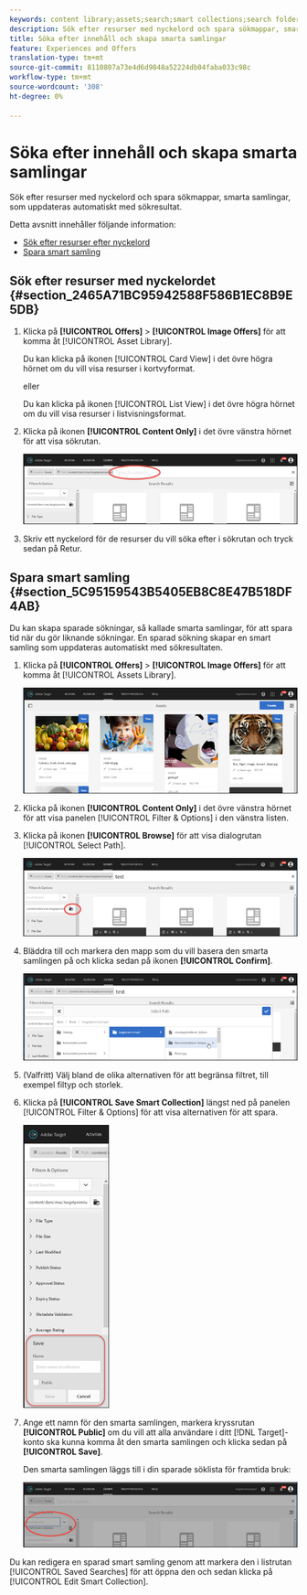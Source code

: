 ```yaml
---
keywords: content library;assets;search;smart collections;search folder;filter
description: Sök efter resurser med nyckelord och spara sökmappar, smarta samlingar, som uppdateras automatiskt med sökresultat.
title: Söka efter innehåll och skapa smarta samlingar
feature: Experiences and Offers
translation-type: tm+mt
source-git-commit: 8110807a73e4d6d9848a52224db04faba033c98c
workflow-type: tm+mt
source-wordcount: '308'
ht-degree: 0%

---
```



# Söka efter innehåll och skapa smarta samlingar

Sök efter resurser med nyckelord och spara sökmappar, smarta samlingar, som uppdateras automatiskt med sökresultat.

Detta avsnitt innehåller följande information:

* [Sök efter resurser efter nyckelord](/help/c-experiences/c-manage-content/filter-and-search-content.md#section_2465A71BC95942588F586B1EC8B9E5DB)
* [Spara smart samling](/help/c-experiences/c-manage-content/filter-and-search-content.md#section_5C95159543B5405EB8C8E47B518DF4AB)

## Sök efter resurser med nyckelordet {#section_2465A71BC95942588F586B1EC8B9E5DB}

1. Klicka på **[!UICONTROL Offers]** > **[!UICONTROL Image Offers]** för att komma åt [!UICONTROL Asset Library].

   Du kan klicka på ikonen [!UICONTROL Card View] i det övre högra hörnet om du vill visa resurser i kortvyformat.

   eller

   Du kan klicka på ikonen [!UICONTROL List View] i det övre högra hörnet om du vill visa resurser i listvisningsformat.

1. Klicka på ikonen **[!UICONTROL Content Only]** i det övre vänstra hörnet för att visa sökrutan.

   ![](assets/search_assets.png)

1. Skriv ett nyckelord för de resurser du vill söka efter i sökrutan och tryck sedan på Retur.

## Spara smart samling {#section_5C95159543B5405EB8C8E47B518DF4AB}

Du kan skapa sparade sökningar, så kallade smarta samlingar, för att spara tid när du gör liknande sökningar. En sparad sökning skapar en smart samling som uppdateras automatiskt med sökresultaten.

1. Klicka på **[!UICONTROL Offers]** > **[!UICONTROL Image Offers]** för att komma åt [!UICONTROL Assets Library].

   ![](assets/content.png)

1. Klicka på ikonen **[!UICONTROL Content Only]** i det övre vänstra hörnet för att visa panelen [!UICONTROL Filter & Options] i den vänstra listen.
1. Klicka på ikonen **[!UICONTROL Browse]** för att visa dialogrutan [!UICONTROL Select Path].

   ![](assets/browse_folders.png)

1. Bläddra till och markera den mapp som du vill basera den smarta samlingen på och klicka sedan på ikonen **[!UICONTROL Confirm]**.

   ![](assets/browse_folders2.png)

1. (Valfritt) Välj bland de olika alternativen för att begränsa filtret, till exempel filtyp och storlek.
1. Klicka på **[!UICONTROL Save Smart Collection]** längst ned på panelen [!UICONTROL Filter & Options] för att visa alternativen för att spara.

   ![](assets/save_smart_collection_options.png)

1. Ange ett namn för den smarta samlingen, markera kryssrutan **[!UICONTROL Public]** om du vill att alla användare i ditt [!DNL Target]-konto ska kunna komma åt den smarta samlingen och klicka sedan på **[!UICONTROL Save]**.

   Den smarta samlingen läggs till i din sparade söklista för framtida bruk:

   ![](assets/saved_smart_collection.png)

Du kan redigera en sparad smart samling genom att markera den i listrutan [!UICONTROL Saved Searches] för att öppna den och sedan klicka på [!UICONTROL Edit Smart Collection].
